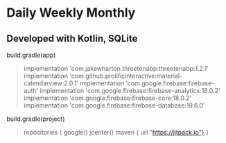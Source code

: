 # Daily Weekly Monthly

Developed with Kotlin, SQLite
-----------
build.gradle(app)
> implementation 'com.jakewharton.threetenabp:threetenabp:1.2.1'
> implementation 'com.github.prolificinteractive:material-calendarview:2.0.1'
> implementation 'com.google.firebase:firebase-auth'
> implementation 'com.google.firebase:firebase-analytics:18.0.2'
> implementation 'com.google.firebase:firebase-core:18.0.2'
> implementation 'com.google.firebase:firebase-database:19.6.0'

build.gradle(project)
> repositories {
>        google()
>        jcenter()
>        maven { url "https://jitpack.io"}
>    }
